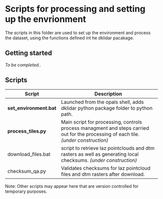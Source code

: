 # Scripts for processing and setting up the envrionment
The scripts in this folder are used to set up the environment and process the dataset, using the functions defined int he dklidar pacakage. 

## Getting started
*To be completed..*

## Scripts
Script | Description 
--- | ---
**set_environment.bat** | Launched from the opals shell, adds dklidar python package folder to python path.
**process_tiles.py** | Main script for processing, controls process managment and steps carried out for the processing of each tile. *(under construction)*
download_files.bat | script to retrieve laz pointclouds and dtm rasters as well as generating local checksums. *(under construction)*
checksum_qa.py | Validates checksums for laz pointcloud files and dtm rasters after download.

Note: Other scripts may appear here that are version controlled for temporary purposes.
